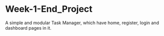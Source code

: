 # Week-1-End_Project
A simple and modular Task Manager, which have home, register, login and dashboard pages in it.
